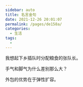 ```yaml
---
sidebar: auto
title: 名言金句
date: 2021-12-26 20:01:07
permalink: /pages/de158a/
categories: 
  - 生活
tags: 
  - 
---
```

我想起下乡插队时分配粮食的张队长。

手气和脚气为什么差别那么大？

外包的优势在于弹性扩容。
